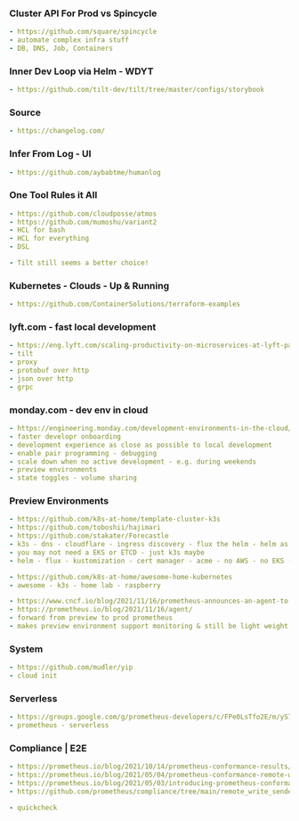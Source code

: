 
### Cluster API For Prod vs Spincycle
```yaml
- https://github.com/square/spincycle
- automate complex infra stuff
- DB, DNS, Job, Containers
```

### Inner Dev Loop via Helm - WDYT
```yaml
- https://github.com/tilt-dev/tilt/tree/master/configs/storybook
```

### Source
```yaml
- https://changelog.com/
```

### Infer From Log - UI
```yaml
- https://github.com/aybabtme/humanlog
```

### One Tool Rules it All
```yaml
- https://github.com/cloudposse/atmos
- https://github.com/mumoshu/variant2
- HCL for bash
- HCL for everything
- DSL

- Tilt still seems a better choice!
```

### Kubernetes - Clouds - Up & Running
```yaml
- https://github.com/ContainerSolutions/terraform-examples
```

### lyft.com - fast local development
```yaml
- https://eng.lyft.com/scaling-productivity-on-microservices-at-lyft-part-2-optimizing-for-fast-local-development-9f27a98b47ee
- tilt 
- proxy 
- protobuf over http
- json over http
- grpc
```


### monday.com - dev env in cloud
```yaml
- https://engineering.monday.com/development-environments-in-the-cloud/
- faster developr onboarding
- development experience as close as possible to local development
- enable pair programming - debugging
- scale down when no active development - e.g. during weekends
- preview environments
- state toggles - volume sharing
```

### Preview Environments
```yaml
- https://github.com/k8s-at-home/template-cluster-k3s
- https://github.com/toboshii/hajimari
- https://github.com/stakater/Forecastle
- k3s - dns - cloudflare - ingress discovery - flux the helm - helm as custom resource
- you may not need a EKS or ETCD - just k3s maybe
- helm - flux - kustomization - cert manager - acme - no AWS - no EKS - on-premise possible

- https://github.com/k8s-at-home/awesome-home-kubernetes
- awesome - k3s - home lab - raspberry

- https://www.cncf.io/blog/2021/11/16/prometheus-announces-an-agent-to-address-a-new-range-of-use-cases/
- https://prometheus.io/blog/2021/11/16/agent/
- forward from preview to prod prometheus
- makes preview environment support monitoring & still be light weight
```

### System
```yaml
- https://github.com/mudler/yip
- cloud init
```

### Serverless
```yaml
- https://groups.google.com/g/prometheus-developers/c/FPe0LsTfo2E/m/yS7up2YzAwAJ?pli=1
- prometheus - serverless
```

### Compliance | E2E
```yaml
- https://prometheus.io/blog/2021/10/14/prometheus-conformance-results/
- https://prometheus.io/blog/2021/05/04/prometheus-conformance-remote-write-compliance/
- https://prometheus.io/blog/2021/05/03/introducing-prometheus-conformance-program/
- https://github.com/prometheus/compliance/tree/main/remote_write_sender

- quickcheck
```

